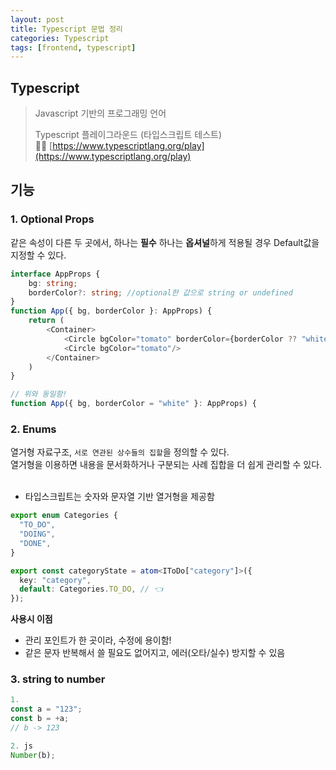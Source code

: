 ```yaml
---
layout: post
title: Typescript 문법 정리
categories: Typescript
tags: [frontend, typescript]
---
```


## Typescript

> Javascript 기반의 프로그래밍 언어<br/>
>
> Typescript 플레이그라운드 (타입스크립트 테스트)<br/>
> 🤹‍♀️ [https://www.typescriptlang.org/play](https://www.typescriptlang.org/play)

<!--truncate-->

## 기능

### 1. Optional Props

같은 속성이 다른 두 곳에서, 하나는 **필수** 하나는 **옵셔널**하게 적용될 경우 Default값을 지정할 수 있다.

```typescript
interface AppProps {
	bg: string;
	borderColor?: string; //optional한 값으로 string or undefined
}
function App({ bg, borderColor }: AppProps) {
	return (
		<Container>
			<Circle bgColor="tomato" borderColor={borderColor ?? "white"}/> //undefined일 경우 white값을 사용함
			<Circle bgColor="tomato"/>
		</Container>
	)
}

// 위와 동일함!
function App({ bg, borderColor = "white" }: AppProps) {
```

### 2. Enums

열거형 자료구조, `서로 연관된 상수들의 집할`을 정의할 수 있다.<br />
열거형을 이용하면 내용을 문서화하거나 구분되는 사례 집합을 더 쉽게 관리할 수 있다.<br />
<br />

- 타입스크립트는 숫자와 문자열 기반 열거형을 제공함

```typescript
export enum Categories {
  "TO_DO",
  "DOING",
  "DONE",
}

export const categoryState = atom<IToDo["category"]>({
  key: "category",
  default: Categories.TO_DO, // 👈
});
```

**사용시 이점**

- 관리 포인트가 한 곳이라, 수정에 용이함!
- 같은 문자 반복해서 쓸 필요도 없어지고, 에러(오타/실수) 방지할 수 있음

### 3. string to number

```typescript
1.
const a = "123";
const b = +a;
// b -> 123

2. js
Number(b);
```
